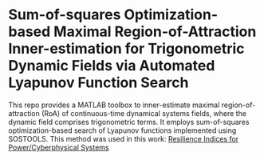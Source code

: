 # Sum-of-squares Optimization-based Maximal Region-of-Attraction Inner-estimation for Trigonometric Dynamic Fields via Automated Lyapunov Function Search
This repo provides a MATLAB toolbox to inner-estimate maximal region-of-attraction (RoA) of continuous-time dynamical systems fields, where the dynamic field comprises trigonometric terms. It employs sum-of-squares optimization-based search of Lyapunov functions implemented using SOSTOOLS. This method was used in this work:
[Resilience Indices for Power/Cyberphysical Systems](https://ieeexplore.ieee.org/abstract/document/9198917)
